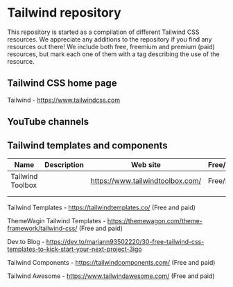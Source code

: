 # Tailwind repository

This repository is started as a compilation of different Tailwind CSS resources. We appreciate any additions to the repository if you find any resources out there!
We include both free, freemium and premium (paid) resources, but mark each one of them with a tag describing the use of the resource.

## Tailwind CSS home page
Tailwind - https://www.tailwindcss.com

## YouTube channels

## Tailwind templates and components
| Name                 | Description | Web site                                 | Free/paid |
|----------------------|-------------|------------------------------------------|-----------|
| Tailwind Toolbox     |             | https://www.tailwindtoolbox.com/         | Free/paid |
|                      |             |                                          |           |
|                      |             |                                          |           |


Tailwind Templates - https://tailwindtemplates.co/ (Free and paid)

ThemeWagin Tailwind Templates - https://themewagon.com/theme-framework/tailwind-css/ (Free and paid)

Dev.to Blog - https://dev.to/mariann93502220/30-free-tailwind-css-templates-to-kick-start-your-next-project-3igo

Tailwind Components - https://tailwindcomponents.com/ (Free and paid)

Tailwind Awesome - https://www.tailwindawesome.com/ (Free and paid)
